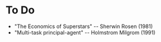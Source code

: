 # To Do

- "The Economics of Superstars" -- Sherwin Rosen (1981)
- "Multi-task principal-agent" -- Holmstrom Milgrom (1991)
